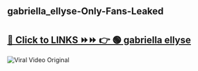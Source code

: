 
 ## gabriella_ellyse-Only-Fans-Leaked

# <h2><a href="https://clipsfans.com/gabriella_ellyse&ref=git">🔗 Click to LINKS ⏩⏩ 👉 🟢 gabriella ellyse </a></h2>

<a href="https://clipsfans.com/gabriella_ellyse&ref=git" rel="nofollow" data-target="animated-image.originalLink"><img src="https://i.ibb.co.com/xMMVF88/686577567.gif" alt="Viral Video Original" style="max-width: 100%; display: inline-block;" data-target="animated-image.originalImage"></a>
